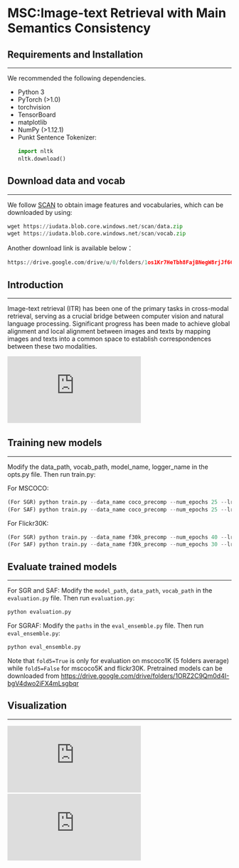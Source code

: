 # MSC:Image-text Retrieval with Main Semantics Consistency
## Requirements and Installation
---------------
We recommended the following dependencies.
* Python 3
* PyTorch (>1.0)
* torchvision
* TensorBoard
* matplotlib
* NumPy (>1.12.1)
* Punkt Sentence Tokenizer:
  ```python
  import nltk
  nltk.download()
  ```

## Download data and vocab
---------------------------
We follow [SCAN](https://github.com/kuanghuei/SCAN) to obtain image features and vocabularies, which can be downloaded by using:
```python
wget https://iudata.blob.core.windows.net/scan/data.zip
wget https://iudata.blob.core.windows.net/scan/vocab.zip
```

Another download link is available below：
```python
https://drive.google.com/drive/u/0/folders/1os1Kr7HeTbh8FajBNegW8rjJf6GIhFqC
```

## Introduction
---------------
Image-text retrieval (ITR) has been one of the primary tasks in cross-modal
retrieval, serving as a crucial bridge between computer vision and natural
language processing. Significant progress has been made to achieve global
alignment and local alignment between images and texts by mapping images
and texts into a common space to establish correspondences between these
two modalities. 

![image](https://github.com/xyi007/MSC/blob/main/Framework_revision.pdf)

## Training new models
------------------------
Modify the data_path, vocab_path, model_name, logger_name in the opts.py file. Then run train.py:

For MSCOCO:
```Python
(For SGR) python train.py --data_name coco_precomp --num_epochs 25 --lr_update 10 --module_name SGR
(For SAF) python train.py --data_name coco_precomp --num_epochs 25 --lr_update 10 --module_name SAF
```
For Flickr30K:
```Python
(For SGR) python train.py --data_name f30k_precomp --num_epochs 40 --lr_update 25 --module_name SGR
(For SAF) python train.py --data_name f30k_precomp --num_epochs 30 --lr_update 15 --module_name SAF
```

## Evaluate trained models
--------------------------
For SGR and SAF: Modify the ```model_path```, ```data_path```, ```vocab_path``` in the ```evaluation.py``` file. Then run ```evaluation.py```:
```Python
python evaluation.py
```

For SGRAF: Modify the ```paths``` in the ```eval_ensemble.py``` file. Then run ```eval_ensemble.py```:
```Python
python eval_ensemble.py
```

Note that ```fold5=True``` is only for evaluation on mscoco1K (5 folders average) while ```fold5=False``` for mscoco5K and flickr30K. Pretrained models can be downloaded from
https://drive.google.com/drive/folders/1ORZ2C9Qm0d4I-bgV4dwo2iFX4mLsgbqr
## Visualization
-----------------
![i2t](https://github.com/xyi007/MSC/blob/main/Image_text_retrieval.pdf)
![t2i](https://github.com/xyi007/MSC/blob/main/Text_image_retrieval.pdf)
